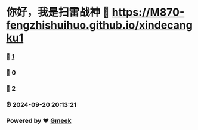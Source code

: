 # 你好，我是扫雷战神 :link: https://M870-fengzhishuihuo.github.io/xindecangku1 
### :page_facing_up: [1](https://M870-fengzhishuihuo.github.io/xindecangku1/tag.html) 
### :speech_balloon: 0 
### :hibiscus: 2 
### :alarm_clock: 2024-09-20 20:13:21 
### Powered by :heart: [Gmeek](https://github.com/Meekdai/Gmeek)
